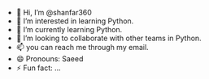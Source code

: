 - 👋 Hi, I’m @shanfar360
- 👀 I’m interested in learning Python.
- 🌱 I’m currently learning Python.
- 💞️ I’m looking to collaborate with other teams in Python.
- 📫 you can reach me through my email.
- 😄 Pronouns: Saeed
- ⚡ Fun fact: ...

<!---
shanfar360/shanfar360 is a ✨ special ✨ repository because its `README.md` (this file) appears on your GitHub profile.
You can click the Preview link to take a look at your changes.
--->
